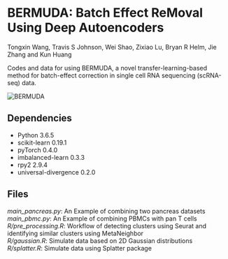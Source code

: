 # BERMUDA: Batch Effect ReMoval Using Deep Autoencoders
Tongxin Wang, Travis S Johnson, Wei Shao, Zixiao Lu, Bryan R Helm, Jie Zhang and Kun Huang

Codes and data for using BERMUDA, a novel transfer-learning-based method for batch-effect correction in single cell RNA sequencing (scRNA-seq) data.

![BERMUDA](https://github.com/txWang/BERMUDA/blob/master/BERMUDA.png "BERMUDA")

## Dependencies
* Python 3.6.5
* scikit-learn 0.19.1
* pyTorch 0.4.0
* imbalanced-learn 0.3.3
* rpy2 2.9.4
* universal-divergence 0.2.0

## Files
*main_pancreas.py*: An Example of combining two pancreas datasets\
*main_pbmc.py*: An Example of combining PBMCs with pan T cells\
*R/pre_processing.R*: Workflow of detecting clusters using Seurat and identifying similar clusters using MetaNeighbor\
*R/gaussian.R*: Simulate data based on 2D Gaussian distributions\
*R/splatter.R*: Simulate data using Splatter package

